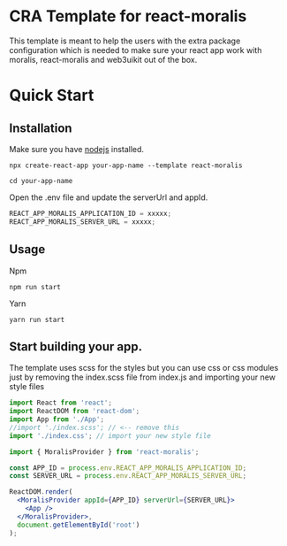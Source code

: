 # CRA Template for react-moralis

This template is meant to help the users with the extra package configuration which is needed to make sure your react app work with moralis, react-moralis and web3uikit out of the box.

# Quick Start

## Installation

Make sure you have [nodejs](https://nodejs.org/en/download/) installed.

```
npx create-react-app your-app-name --template react-moralis
```

```
cd your-app-name
```

Open the .env file and update the serverUrl and appId.

```jsx
REACT_APP_MORALIS_APPLICATION_ID = xxxxx;
REACT_APP_MORALIS_SERVER_URL = xxxxx;
```

## Usage

Npm

```
npm run start
```

Yarn

```
yarn run start
```

## Start building your app.

The template uses scss for the styles but you can use css or css modules just by removing the index.scss file from index.js and importing your new style files

```jsx
import React from 'react';
import ReactDOM from 'react-dom';
import App from './App';
//import './index.scss'; // <-- remove this
import './index.css'; // import your new style file

import { MoralisProvider } from 'react-moralis';

const APP_ID = process.env.REACT_APP_MORALIS_APPLICATION_ID;
const SERVER_URL = process.env.REACT_APP_MORALIS_SERVER_URL;

ReactDOM.render(
  <MoralisProvider appId={APP_ID} serverUrl={SERVER_URL}>
    <App />
  </MoralisProvider>,
  document.getElementById('root')
);
```
